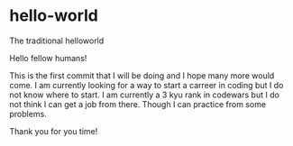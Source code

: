 # hello-world
The traditional helloworld

Hello fellow humans!

This is the first commit that I will be doing and I hope many more would come. I am currently looking for a way to start a
carreer in coding but I do not know where to start. I am currently a 3 kyu rank in codewars but I do not think I can get a
job from there. Though I can practice from some problems.

Thank you for you time!
